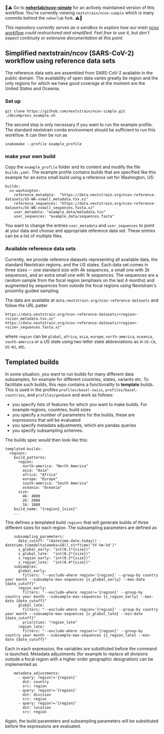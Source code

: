 🚨⚠️ Go to [**neherlab/ncov-simple**](https://github.com/neherlab/ncov-simple/) for an actively maintained version of this workflow. You're currently viewing `nextstrain/ncov-simple` which is many commits behind the `neherlab` fork. ⚠️🚨

*This repository currently serves as a sandbox to explore how our main [ncov workflow](github.com/nextstrain/ncov) could restructured and simplified. Feel free to use it, but don't expect continuity or extensive documentation at this point.*

## Simplified nextstrain/ncov (SARS-CoV-2) workflow using reference data sets

The reference data sets are assembled from SARS-CoV-2 available in the public domain.
The availability of open data varies greatly be region and the only regions for which we have good coverage at the moment are the United States and Oceania.

### Set up

```
git clone https://github.com/nextstrain/ncov-simple.git
./decompress_example.sh
```
The second step is only necessary if you want to run the example profile.
The standard nextstrain conda environment should be sufficient to run this workflow.
It can then be run as
```
snakemake --profile example_profile
```

### make your own build
Copy the `example_profile` folder and its content and modify the file `builds.yaml`.
The example profile contains builds that are specified like this example for an extra small build using a reference set for Washington, US:
```
builds:
  us-washington:
    reference_metadata:  "https://data.nextstrain.org/ncov-reference-datasets/US-WA-xsmall_metadata.tsv.xz"
    reference_sequences: "https://data.nextstrain.org/ncov-reference-datasets/US-WA-xsmall_sequences.fasta.xz"
    user_metadata: "example_data/metadata.tsv"
    user_sequences: "example_data/sequences.fasta"
```
You want to change the entries `user_metadata` and `user_sequences` to point at your data and choose and appropriate reference data set.
These entries can be a list of multiple files.


### Available reference data sets

Currently, we provide reference datasets representing all available data, the standard Nextstrain regions, and the US states.
Each data set comes in three sizes -- one standard size with 4k sequences, a small one with 2k sequences, and an extra small one with 1k sequences.
The sequences are a random sample from the focal region (emphasis on the last 4 months) and augmented by sequences from outside the focal regions using Nextstrain's proximity guided sampling.

The data are available at `data.nextstrain.org/ncov-reference-datasets` and follow the URL patter

```
https://data.nextstrain.org/ncov-reference-datasets/<region>-<size>_metadata.tsv.xz"
https://data.nextstrain.org/ncov-reference-datasets/<region>-<size>_sequences.fasta.xz"
```
where `region` can be `global`, `africa`, `asia`, `europe`, `north-america`, `oceania`, `south-america` or a US state using two letter state abbreviations as in `US-CA`, `US-NJ`, etc.


## Templated builds

In some situation, you want to run builds for many different data subsamples, for example for different countries, states, variants etc.
To facilitate such builds, this repo contains a functionality to __template__ builds.
This is used in the profiles `profiles/basel-swiss`, `profiles/basel-countries`, and `profiles/genbank` and work as follows:

 * you specify lists of features for which you want to make builds. For example regions, countries, build sizes
 * you specify a number of parameters for the builds, these are expressions that will be evaluated
 * you specify metadata adjustments, which are pandas queries
 * you specify subsampling schemes.

The builds spec would then look like this:
```
templated-builds:
  regions:
    build_patterns:
      region:
        north-america: "North America"
        asia: "Asia"
        africa: "Africa"
        europe: "Europe"
        south-america: "South America"
        oceania: "Oceania"
      size:
        4k: 4000
        2k: 2000
        1k: 1000
    build_name: "{region}_{size}"
    ...
```
This defines a templated build `regions` that will generate builds of three different sizes for each region.
The subsampling parameters are defined as
```
    subsampling_parameters:
      date_cutoff: "(datetime.date.today() - datetime.timedelta(weeks=18)).strftime('%Y-%m-%d')"
      s_global_early: "int(0.1*{size})"
      s_global_late:  "int(0.2*{size})"
      s_region_early: "int(0.3*{size})"
      s_region_late:  "int(0.4*{size})"
    subsamples:
      global_early:
        filters: "--exclude-where region='{region}' --group-by country year month --subsample-max-sequences {s_global_early} --max-date {date_cutoff}"
      region_early:
        filters: "--exclude-where region!='{region}' --group-by country year month --subsample-max-sequences {s_region_early} --max-date {date_cutoff}"
      global_late:
        filters: "--exclude-where region='{region}' --group-by country year month --subsample-max-sequences {s_global_late} --min-date {date_cutoff}"
        priorities: "region_late"
      region_late:
        filters: "--exclude-where region!='{region}' --group-by country year month --subsample-max-sequences {s_region_late} --min-date {date_cutoff}"
```
Each in each expression, the variables are substituted before the command is launched.
Metadata adjustments (for example to replace all divisions outside a focal region with a higher order geographic designation) can be implemented as
```
    metadata_adjustments:
      - query: region!='{region}'
        dst: country
        src: region
      - query: region!='{region}'
        dst: division
        src: region
      - query: region!='{region}'
        dst: location
        src: region
```
Again, the build parameters and subsampling parameters will be substituted before the expressions are evaluated.



